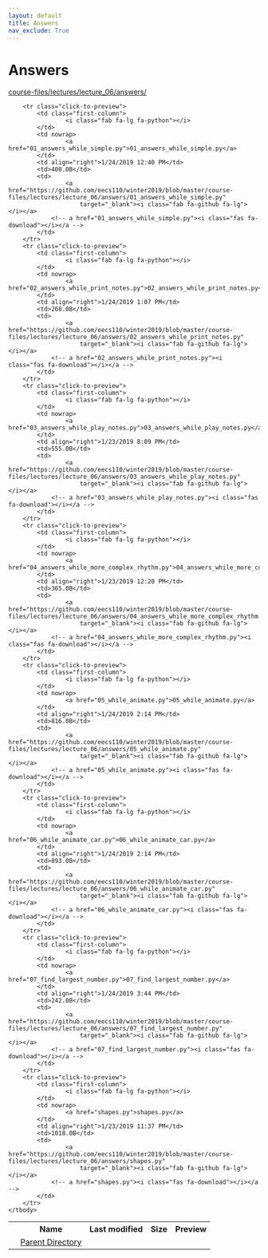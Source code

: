 ```yaml
---
layout: default
title: Answers
nav_exclude: True
---
```


# Answers

[course-files/lectures/lecture_06/answers/](.)

<table class="tbl-files">
    <tbody>
        <tr>
            <th valign="top"></th>
            <th>Name</th>
            <th>Last modified</th>
            <th>Size</th>
            <th>Preview</th>
        </tr>
        <tr>
            <td valign="top">
                <i class="fa fa-folder-open"></i>
            </td>
            <td><a href="../">Parent Directory</a></td>
            <td>&nbsp;</td>
            <td>&nbsp;</td>
            <td>&nbsp;</td>
        </tr>

        <tr class="click-to-preview">
            <td class="first-column">
                    <i class="fab fa-lg fa-python"></i>
            </td>
            <td nowrap>
                    <a href="01_answers_while_simple.py">01_answers_while_simple.py</a>
            </td>
            <td align="right">1/24/2019 12:40 PM</td>
            <td>400.0B</td>
            <td>
                    <a href="https://github.com/eecs110/winter2019/blob/master/course-files/lectures/lecture_06/answers/01_answers_while_simple.py" 
                        target="_blank"><i class="fab fa-github fa-lg"></i></a>
                <!-- a href="01_answers_while_simple.py"><i class="fas fa-download"></i></a -->
            </td>
        </tr>
        <tr class="click-to-preview">
            <td class="first-column">
                    <i class="fab fa-lg fa-python"></i>
            </td>
            <td nowrap>
                    <a href="02_answers_while_print_notes.py">02_answers_while_print_notes.py</a>
            </td>
            <td align="right">1/24/2019 1:07 PM</td>
            <td>268.0B</td>
            <td>
                    <a href="https://github.com/eecs110/winter2019/blob/master/course-files/lectures/lecture_06/answers/02_answers_while_print_notes.py" 
                        target="_blank"><i class="fab fa-github fa-lg"></i></a>
                <!-- a href="02_answers_while_print_notes.py"><i class="fas fa-download"></i></a -->
            </td>
        </tr>
        <tr class="click-to-preview">
            <td class="first-column">
                    <i class="fab fa-lg fa-python"></i>
            </td>
            <td nowrap>
                    <a href="03_answers_while_play_notes.py">03_answers_while_play_notes.py</a>
            </td>
            <td align="right">1/23/2019 8:09 PM</td>
            <td>555.0B</td>
            <td>
                    <a href="https://github.com/eecs110/winter2019/blob/master/course-files/lectures/lecture_06/answers/03_answers_while_play_notes.py" 
                        target="_blank"><i class="fab fa-github fa-lg"></i></a>
                <!-- a href="03_answers_while_play_notes.py"><i class="fas fa-download"></i></a -->
            </td>
        </tr>
        <tr class="click-to-preview">
            <td class="first-column">
                    <i class="fab fa-lg fa-python"></i>
            </td>
            <td nowrap>
                    <a href="04_answers_while_more_complex_rhythm.py">04_answers_while_more_complex_rhythm.py</a>
            </td>
            <td align="right">1/23/2019 12:20 PM</td>
            <td>365.0B</td>
            <td>
                    <a href="https://github.com/eecs110/winter2019/blob/master/course-files/lectures/lecture_06/answers/04_answers_while_more_complex_rhythm.py" 
                        target="_blank"><i class="fab fa-github fa-lg"></i></a>
                <!-- a href="04_answers_while_more_complex_rhythm.py"><i class="fas fa-download"></i></a -->
            </td>
        </tr>
        <tr class="click-to-preview">
            <td class="first-column">
                    <i class="fab fa-lg fa-python"></i>
            </td>
            <td nowrap>
                    <a href="05_while_animate.py">05_while_animate.py</a>
            </td>
            <td align="right">1/24/2019 2:14 PM</td>
            <td>816.0B</td>
            <td>
                    <a href="https://github.com/eecs110/winter2019/blob/master/course-files/lectures/lecture_06/answers/05_while_animate.py" 
                        target="_blank"><i class="fab fa-github fa-lg"></i></a>
                <!-- a href="05_while_animate.py"><i class="fas fa-download"></i></a -->
            </td>
        </tr>
        <tr class="click-to-preview">
            <td class="first-column">
                    <i class="fab fa-lg fa-python"></i>
            </td>
            <td nowrap>
                    <a href="06_while_animate_car.py">06_while_animate_car.py</a>
            </td>
            <td align="right">1/24/2019 2:14 PM</td>
            <td>893.0B</td>
            <td>
                    <a href="https://github.com/eecs110/winter2019/blob/master/course-files/lectures/lecture_06/answers/06_while_animate_car.py" 
                        target="_blank"><i class="fab fa-github fa-lg"></i></a>
                <!-- a href="06_while_animate_car.py"><i class="fas fa-download"></i></a -->
            </td>
        </tr>
        <tr class="click-to-preview">
            <td class="first-column">
                    <i class="fab fa-lg fa-python"></i>
            </td>
            <td nowrap>
                    <a href="07_find_largest_number.py">07_find_largest_number.py</a>
            </td>
            <td align="right">1/24/2019 3:44 PM</td>
            <td>242.0B</td>
            <td>
                    <a href="https://github.com/eecs110/winter2019/blob/master/course-files/lectures/lecture_06/answers/07_find_largest_number.py" 
                        target="_blank"><i class="fab fa-github fa-lg"></i></a>
                <!-- a href="07_find_largest_number.py"><i class="fas fa-download"></i></a -->
            </td>
        </tr>
        <tr class="click-to-preview">
            <td class="first-column">
                    <i class="fab fa-lg fa-python"></i>
            </td>
            <td nowrap>
                    <a href="shapes.py">shapes.py</a>
            </td>
            <td align="right">1/23/2019 11:37 PM</td>
            <td>1018.0B</td>
            <td>
                    <a href="https://github.com/eecs110/winter2019/blob/master/course-files/lectures/lecture_06/answers/shapes.py" 
                        target="_blank"><i class="fab fa-github fa-lg"></i></a>
                <!-- a href="shapes.py"><i class="fas fa-download"></i></a -->
            </td>
        </tr>
    </tbody>
</table>

